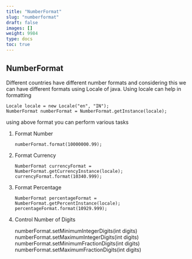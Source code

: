```yaml
---
title: "NumberFormat"
slug: "numberformat"
draft: false
images: []
weight: 9984
type: docs
toc: true
---
```


## NumberFormat
Different countries have different number formats and considering this we can have different formats using Locale of java. Using locale can help in formatting

    Locale locale = new Locale("en", "IN");
    NumberFormat numberFormat = NumberFormat.getInstance(locale);

using above format you can perform various tasks
1) Format Number

    `numberFormat.format(10000000.99);`


2) Format Currency

    `NumberFormat currencyFormat = NumberFormat.getCurrencyInstance(locale);
     currencyFormat.format(10340.999);`


3) Format Percentage

    `NumberFormat percentageFormat = NumberFormat.getPercentInstance(locale);
     percentageFormat.format(10929.999);`

4) Control Number of Digits


    numberFormat.setMinimumIntegerDigits(int digits)
    numberFormat.setMaximumIntegerDigits(int digits)
    numberFormat.setMinimumFractionDigits(int digits)
    numberFormat.setMaximumFractionDigits(int digits)

